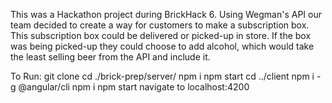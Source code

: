 This was a Hackathon project during BrickHack 6. Using Wegman's API our team decided to create a way for customers to make a subscription box. This subscription box could be delivered or picked-up in store. If the box was being picked-up they could choose to add alcohol, which would take the least selling beer from the API and include it.  


To Run:
git clone
cd ./brick-prep/server/ npm i npm start
cd ../client npm i -g @angular/cli npm i npm start
navigate to localhost:4200
